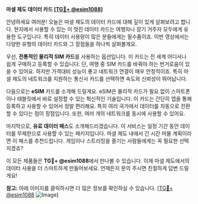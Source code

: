 **마셜 제도 데이터 카드 [[TG💪+ @esim1088](https://t.me/s/esim1088)]**

안녕하세요 여러분! 오늘은 마셜 제도의 데이터 카드에 대해 깊이 있게 살펴보려고 합니다. 현지에서 사용할 수 있는 이 멋진 데이터 카드는 여행자나 장기 거주자 모두에게 유용한 도구입니다. 특히 데이터 사용량이 많은 분들에게는 필수품이죠. 이번 영상에서는 다양한 유형의 데이터 카드와 그 장점들을 하나씩 살펴볼게요.

우선, **전통적인 물리적 SIM 카드**를 사용하는 옵션입니다. 이 카드는 전 세계 어디서나 쉽게 구매하고 등록할 수 있습니다. 단, 여행 중 SIM 카드를 바꿔야 하는 번거로움이 있을 수 있어요. 하지만 가격대비 성능이 좋고 네트워크 연결이 매우 안정적이죠. 특히 마셜 제도의 네트워크를 지원하는 통신사 카드를 선택하면 속도와 신뢰성이 뛰어납니다.

다음으로는 **eSIM** 카드를 소개해 드릴게요. eSIM은 물리적 카드가 필요 없이 스마트폰이나 태블릿에서 바로 설정할 수 있는 혁신적인 기술입니다. 이 카드는 간단히 앱을 통해 등록하고 사용할 수 있어서 정말 편리해요. 특히 여러 국가에서 데이터를 자동으로 전환할 수 있다는 점이 장점입니다. 또한, 여러 개의 네트워크를 동시에 사용할 수 있어요.

마지막으로, **유료 데이터 패스**도 소개해드리겠습니다. 이 서비스는 일정 기간 동안 데이터를 무제한으로 사용할 수 있는 패키지입니다. 마셜 제도 내에서 긴 시간 머물 계획이라면 이 패스를 추천드립니다. 게임이나 스트리밍을 즐기는 사람들에게는 꼭 필요한 선택지겠죠?

이 모든 제품들은 **TG💪+ @esim1088**에서 만나볼 수 있습니다. 이제 마셜 제도에서의 데이터 사용을 더 스마트하게 만들어보세요. 언제든지 문의 주시면 친절하게 답변 드릴게요!

**참고:** 아래 이미지를 클릭하시면 더 많은 정보를 확인하실 수 있습니다. [[TG💪+ @esim1088](https://t.me/s/esim1088) ![Image](https://i.postimg.cc/Y0z9fWf4/image.png)]